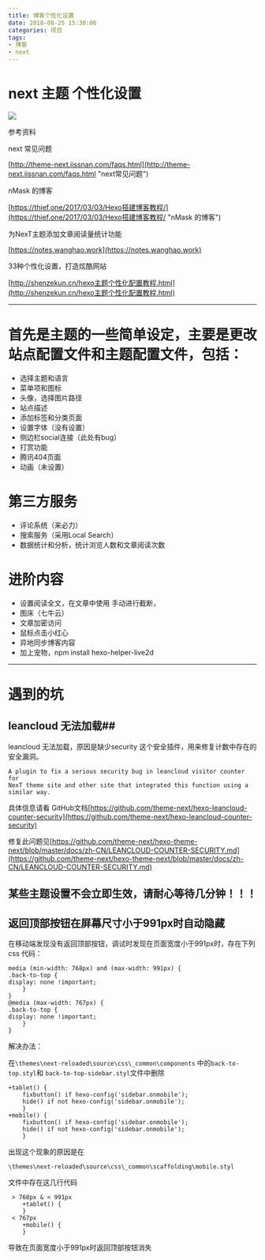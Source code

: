 ```yaml
---
title: 博客个性化设置
date: 2018-08-25 15:30:06
categories: 项目
tags:
- 博客
- next
---
```

# next 主题 个性化设置 #

![](https://haitang10-blog.oss-cn-beijing.aliyuncs.com/next.jpg?Expires=1538746238&OSSAccessKeyId=TMP.AQGgfSbZJ_lWknMIdblvXuFuAdUPVBfxMAZ_VruW6QLImiJYH-E5rdlglhAsADAtAhUAgTLUEMO7IGAEy3dQ1-zXvRJdI5kCFD1wf7QWp_gUr_SfpquzL0wNFyS8&Signature=XXLUdaL7jezOrrRcrZXOtIXEk40%3D)

<!-- more -->
参考资料

next 常见问题

 [http://theme-next.iissnan.com/faqs.html](http://theme-next.iissnan.com/faqs.html "next常见问题")

nMask 的博客

[https://thief.one/2017/03/03/Hexo搭建博客教程/](https://thief.one/2017/03/03/Hexo搭建博客教程/ "nMask 的博客")

为NexT主题添加文章阅读量统计功能

[https://notes.wanghao.work](https://notes.wanghao.work)

33种个性化设置，打造炫酷网站

[http://shenzekun.cn/hexo主题个性化配置教程.html](http://shenzekun.cn/hexo主题个性化配置教程.html)

----------


# 首先是主题的一些简单设定，主要是更改站点配置文件和主题配置文件，包括： #
- 选择主题和语言
- 菜单项和图标
- 头像，选择图片路径
- 站点描述
- 添加标签和分类页面
- 设置字体（没有设置）
- 侧边栏social连接（此处有bug）
- 打赏功能
- 腾讯404页面
- 动画（未设置）

# 第三方服务 #
- 评论系统（来必力）
- 搜索服务（采用Local Search）
- 数据统计和分析，统计浏览人数和文章阅读次数


# 进阶内容 #

- 设置阅读全文，在文章中使用 <!-- more --> 手动进行截断，
- 图床（七牛云）
- 文章加密访问
- 鼠标点击小红心
- 异地同步博客内容
- 加上宠物，npm install hexo-helper-live2d


----------
# 遇到的坑 #

## leancloud 无法加载##
leancloud 无法加载，原因是缺少security 这个安全插件，用来修复计数中存在的安全漏洞。

    A plugin to fix a serious security bug in leancloud visitor counter for
	NexT theme site and other site that integrated this function using a similar way.

具体信息请看 GitHub文档[https://github.com/theme-next/hexo-leancloud-counter-security](https://github.com/theme-next/hexo-leancloud-counter-security)

修复此问题见[https://github.com/theme-next/hexo-theme-next/blob/master/docs/zh-CN/LEANCLOUD-COUNTER-SECURITY.md](https://github.com/theme-next/hexo-theme-next/blob/master/docs/zh-CN/LEANCLOUD-COUNTER-SECURITY.md)

## 某些主题设置不会立即生效，请耐心等待几分钟！！！ ##

## 返回顶部按钮在屏幕尺寸小于991px时自动隐藏 ##
在移动端发现没有返回顶部按钮，调试时发现在页面宽度小于991px时，存在下列css 代码：

    media (min-width: 768px) and (max-width: 991px) {
  	.back-to-top {
    display: none !important;
  		}
	}
	@media (max-width: 767px) {
  	.back-to-top {
    display: none !important;
  		}
	}
解决办法：

在`\themes\next-reloaded\source\css\_common\components`
中的`back-to-top.styl`和 `back-to-top-sidebar.styl`文件中删除

    
  	+tablet() {
    	fixbutton() if hexo-config('sidebar.onmobile');
    	hide() if not hexo-config('sidebar.onmobile');
  		}
  	+mobile() {
    	fixbutton() if hexo-config('sidebar.onmobile');
    	hide() if not hexo-config('sidebar.onmobile');
 		}

出现这个现象的原因是在 

`\themes\next-reloaded\source\css\_common\scaffolding\mobile.styl` 

文件中存在这几行代码

     > 768px & < 991px
		+tablet() {
		}
	 < 767px
		+mobile() {
		}



导致在页面宽度小于991px时返回顶部按钮消失

